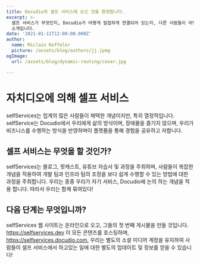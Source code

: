 ```yaml
---
title: Docudio의 셀프 서비스에 오신 것을 환영합니다.
excerpt: >-
  셀프 서비스가 무엇인지, Docudio가 어떻게 밀접하게 연결되어 있는지, 다른 사람들이 어떻게 더 많은 것을 배울 수 있는지에 대한
  소개입니다.
date: '2021-01-11T12:00:00.000Z'
author:
  name: Miclain Keffeler
  picture: /assets/blog/authors/jj.jpeg
ogImage:
  url: /assets/blog/dynamic-routing/cover.jpg

---
```

# 자치디오에 의해 셀프 서비스

selfServices는 업계의 많은 사람들이 채택한 개념이지만, 특히 열정적입니다. selfService는 Docudio에서 우리에게 삶의 방식이며, 장애물을 즐기지 않으며, 우리가 비즈니스를 수행하는 방식을 반영하며이 플랫폼을 통해 경험을 공유하고 자합니다.

## 셀프 서비스는 무엇을 할 것인가?

selfServices는 블로그, 팟캐스트, 유튜브 자습서 및 과정을 주최하며, 사람들이 복잡한 개념을 적용하여 개발 팀과 인프라 팀의 조정을 보다 쉽게 수행할 수 있는 방법에 대한 과정을 주최합니다. 우리는 종종 우리가 자기 서비스, Docudio에 논의 하는 개념을 적용 합니다. 따라서 우리는 함께 묶여있다!

## 다음 단계는 무엇입니까?

selfServices 웹 사이트는 온라인으로 오고, 그들의 첫 번째 게시물을 만들 것입니다. <https://selfservices.dev> 이 모든 콘텐츠를 호스팅하며, <https://selfservices.docudio.com.> 우리는 별도의 소셜 미디어 계정을 유지하여 사람들이 셀프 서비스에서 하고있는 일에 대한 별도의 업데이트 및 정보를 얻을 수 있습니다!
